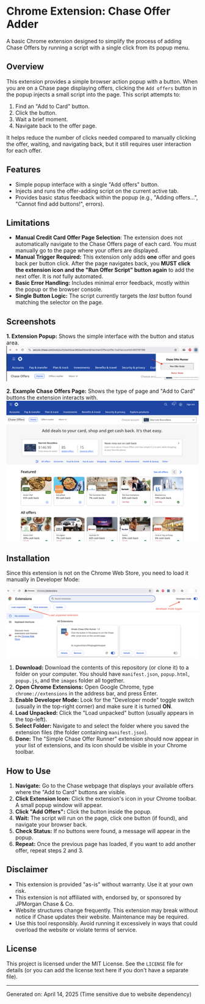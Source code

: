 # Chrome Extension: Chase Offer Adder

A basic Chrome extension designed to simplify the process of adding Chase Offers by running a script with a single click from its popup menu.

## Overview

This extension provides a simple browser action popup with a button. When you are on a Chase page displaying offers, clicking the `Add offers` button in the popup injects a small script into the page. This script attempts to:

1. Find an "Add to Card" button.
2. Click the button.
3. Wait a brief moment.
4. Navigate back to the offer page.

It helps reduce the number of clicks needed compared to manually clicking the offer, waiting, and navigating back, but it still requires user interaction for each offer.

## Features

* Simple popup interface with a single "Add offers" button.
* Injects and runs the offer-adding script on the current active tab.
* Provides basic status feedback within the popup (e.g., "Adding offers...", "Cannot find add buttons!", errors).

## Limitations

* **Manual Credit Card Offer Page Selection**: The extension does not automatically navigate to the Chase Offers page of each card. You must manually go to the page where your offers are displayed.
* **Manual Trigger Required:** This extension only adds **one** offer and goes back per button click. After the page navigates back, you **MUST click the extension icon and the "Run Offer Script" button again** to add the next offer. It is *not* fully automated.
* **Basic Error Handling:** Includes minimal error feedback, mostly within the popup or the browser console.
* **Single Button Logic:** The script currently targets the *last* button found matching the selector on the page.

## Screenshots

**1. Extension Popup:** Shows the simple interface with the button and status area.
![Popup Window](images/popup.png)

**2. Example Chase Offers Page:** Shows the type of page and "Add to Card" buttons the extension interacts with.
![Chase Offers Page Example](images/offer_page_exmaple.png)

## Installation

Since this extension is not on the Chrome Web Store, you need to load it manually in Developer Mode:

![Chrome Extensions Page](images/installation.png)

1. **Download:** Download the contents of this repository (or clone it) to a folder on your computer. You should have `manifest.json`, `popup.html`, `popup.js`, and the `images` folder all together.
2. **Open Chrome Extensions:** Open Google Chrome, type `chrome://extensions` in the address bar, and press Enter.
3. **Enable Developer Mode:** Look for the "Developer mode" toggle switch (usually in the top-right corner) and make sure it is turned **ON**.
4. **Load Unpacked:** Click the "Load unpacked" button (usually appears in the top-left).
5. **Select Folder:** Navigate to and select the folder where you saved the extension files (the folder containing `manifest.json`).
6. **Done:** The "Simple Chase Offer Runner" extension should now appear in your list of extensions, and its icon should be visible in your Chrome toolbar.

## How to Use

1. **Navigate:** Go to the Chase webpage that displays your available offers where the "Add to Card" buttons are visible.
2. **Click Extension Icon:** Click the extension's icon in your Chrome toolbar. A small popup window will appear.
3. **Click "Add Offers":** Click the button inside the popup.
4. **Wait:** The script will run on the page, click one button (if found), and navigate your browser back.
5. **Check Status:** If no buttons were found, a message will appear in the popup.
6. **Repeat:** Once the previous page has loaded, if you want to add another offer, repeat steps 2 and 3.

## Disclaimer

* This extension is provided "as-is" without warranty. Use it at your own risk.
* This extension is not affiliated with, endorsed by, or sponsored by JPMorgan Chase & Co.
* Website structures change frequently. This extension may break without notice if Chase updates their website. Maintenance may be required.
* Use this tool responsibly. Avoid running it excessively in ways that could overload the website or violate terms of service.

## License

This project is licensed under the MIT License. See the `LICENSE` file for details (or you can add the license text here if you don't have a separate file).

---

Generated on: April 14, 2025 (Time sensitive due to website dependency)
